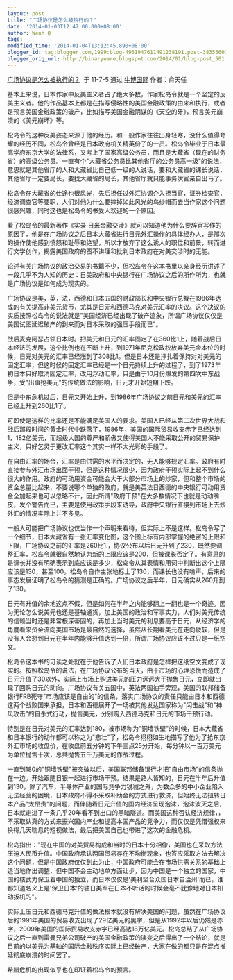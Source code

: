 ```yaml
---
layout: post
title: "广场协议是怎么被执行的？"
date: '2014-01-03T12:47:00.000+08:00'
author: Wenh Q
tags:
modified_time: '2014-01-04T13:12:45.890+08:00'
blogger_id: tag:blogger.com,1999:blog-4961947611491238191.post-3835560123245307460
blogger_orig_url: http://binaryware.blogspot.com/2014/01/blog-post_501.html
---
```

[广场协议是怎么被执行的？](http://www.bullogger.com/blogs/ird/archives/380621.aspx)  于
11-7-5 通过 [牛博国际](http://www.bullogger.com/) 作者：俞天任


基本上来说，日本作家中反美主义者占了绝大多数，作家松岛令就是一个坚定的反美主义者。他的作品基本上都是在描写侵略性的美国金融政策的由来和执行，或者是预言美国金融政策的破产，比如描写美国金融阴谋的《天空的牙》，预言美元崩溃的《美元崩坏》等。


松岛令的这种反美姿态来源于他的经历。和一般作家往往出身轻寒，没什么值得夸耀的经历不同，松岛令曾经是日本政府机关精英份子的一员。松岛令毕业于日本最高学府东京大学的法律系，又考上了国家高级公务员，而且是大藏省（现在的财务省）的高级公务员。一直有个"大藏省公务员比其他省厅的公务员高一级"的说法，意思就是其他省厅的人和大藏省比自己低一级的人说话，要和大藏省的课长说话，其他省厅一定要局长，要找大藏省的局长，其他省厅就只能事务次官亲自出马了。


松岛令在大藏省的仕途也很风光，先后担任过外汇协调介入担当官，证券检查官，经济调查官等要职，人们对他为什么要摔掉如此风光的乌纱帽而去当作家这个问题很感兴趣，同时这也是松岛令的书受人欢迎的一个原因。


看了松岛令的最新著作《实录·日米金融交涉》就可以知道他为什么要辞官写作的原因了，他是在广场协议之后日本大藏省进行日元外汇操作的具体经办人，是那次的操作使他感到愤怒和耻辱和绝望，所以才放弃了这么诱人的职位和前景，转而进行文学创作，揭露美国政府的蛮不讲理和批判日本政府在对美交涉时的无能。


论述有关广场协议的政治交易的书籍不少，但松岛令在这本书里以亲身经历讲述了一段几乎不为人知的历史：日美政府和中央银行在广场协议之后的所作所为，也就是广场协议是如何成为现实的。


广场协议是美，英，法，西德和日本五国的财政部长和中央银行总裁在1986年达成的有关提高非美元货币，尤其是日元和西德马克对美元汇率的决议。这个决议的实质按照松岛令的说法就是"美国经济已经出现了破产迹象，所谓广场协议仅仅是美国试图延迟破产的到来而对日本采取的强压手段而已"。


战后麦克阿瑟占领日本时。把美元和日元的汇率固定了在360比1上，随着战后日本经济的发展，这个比例也在不断上升，到1971年尼克松政权放弃美元金本位的时候，日元对美元的汇率已经涨到了308比1。但是日本还是挣扎着保持对对美元的固定汇率，但这时候的固定汇率已经是一个日元持续上升的过程了，到了1973年初日本只好取消固定汇率，改用浮动汇率，只是由于10月份爆发的第四次中东战争，受"出事抢美元"的传统做法的影响，日元才开始短期下跌。


但是中东危机过后，日元又开始上升，到1986年广场协议之前日元和美元的汇率已经上升到260比1了。


可即使是这样的比率还是不能满足美国人的要求。美国人已经从第二次世界大战和战后那段时间的黄金时代中跌落了，1986年，美国的国际贸易收支赤字已经达到1，182亿美元，而超级大国的尊严和骄傲又使得美国人不能采取公开的贸易保护主义，只好乞灵于更改汇率这个其实一样不太光彩的手段了。


在自由汇率的场合，汇率是由供需的水平而决定的，无人能够规定汇率。政府有时直接参与外汇市场出面干预，但是这种情况很少，因为政府干预实际上起不到什么很大的作用。政府的可动用资金可能会大于大部分市场上的炒家，但和整个市场的资金总量比起来，不要说哪个单独的政府，就是美英法日西德的中央银行可动用资金全加起来也可以忽略不计，因此所谓"政府干预"在大多数情况下也就是动动嘴皮，发个警告而已，主要是使用政策手段来诱导，政府中央银行直接到市场上去炒外汇的情况实际上并不多见。


一般人可能把广场协议也仅当作一个声明来看待，但实际上不是这样。松岛令写了一个细节，日本大藏省有一张汇率变化图，这个图上标有内部掌握的绝密的上限和下限，广场协议之前的汇率是260比1.，协议公布以后日元升到了230，既然要调整汇率，松岛令就很自然地认为新的上限应该是200，但被课长否定了。有意思的是课长并没有明确表示到底应该是多少，松岛令从其表情和用词中判断出这个上限应该是130，甚至100。松岛令自作主张地标上了130，而课长也没有啃声，后来的事态发展证明了松岛令的猜测是正确的。广场协议之后半年，日元确实从260升到了130。


日元有升值的余地这点不假，但是如何在半年之内能够翻上一翻也是一个奇迹。因为无论怎么说美元也还是基轴通货，加上美国的政治和军事实力，人们对美元传统的信赖当时还是非常根深蒂固的，再加上当时美元的利息要高于日元，从经济学的角度看来资金流向美国市场是最自然的选择，虽然从长期看美元在走向疲软，但是没有人会想到日元在半年内能够升值达到一倍，所谓广场协议应该不过只是一纸空文。


松岛令这本书的可读之处就在于他告诉了人们日本政府是怎样把这纸空文变成了现实的。按照松岛令的说法，在广场协议公布的当天，由于市场的心理恐慌而造成了日元升值了30以外，实际上市场上购进美元的压力远远大于抛售日元，立即就出现了回购日元的动向。广场协议有关五国中，英法两国袖手旁观，美国的联邦储备银行FRB死守"市场应该是自由的"的信条，落实广场协议的责任只能由日本和西德这两个战败国来承担，日本和西德展开了一场被其他发达国家称为"闪击战"和"神风攻击"的自杀式行动，抛售美元，分别购入西德马克和日元的市场干预行动。


特别是在日元对美元的汇率达到180，被市场称为"铜墙铁壁"的时候，日本大藏省和日本银行的动作都可以称之为"悲壮"了，松岛令栩栩如生地描写了他为了抢东京外汇市场的收盘价，在收盘前五分钟的下午三点25分开始，每分钟以一百万美元为单位抛售十次，总共抛售五千万美元的作战过程。


一直到180的"铜墙铁壁"被突破以后，美国联邦储备银行才把"自由市场"的信条抛在一边。开始跟随日银一起进行市场干预。结果是路人皆知的，日元在半年后升值到130，除了汽车，半导体产业的国际竞争力锐减之外，为数众多的中小企业陷入无法经营的困境，日本政府不得不采取补助金的方式进行救济，但始终无法扭转日本产品"太昂贵"的问题，而伴随着日元升值的国内经济呈现泡沫，泡沫波灭之后，日本就走进了一条几乎20年看不到出口的黑暗隧道。而美国这种否认经济规律，，不采取认真的方式来振兴国内产业和提高本国产品的竞争力，而仅仅是凭借强权来换得几天喘息的短视做法，最后把美国自己也带进了这次的金融危机。


松岛指出："现在中国的对美贸易构成和当时的日本十分相像，美国也在采取方法压迫人民币升值。中国政府承认两国贸易存在不均衡现象，也答应采取方法去解决这个问题，但是中国政府仅仅到此为止，中国政府可能会在市场供需关系的基础上适当地作出调整，但中国不会主动地单方面让步，因为中国是一个独立的国家，中国的核武力保卫着中国的独立，而日本仅仅是'美利坚合众国日本自治州'而已，谁都知道名义上是'保卫日本'的驻日美军在日本不听话的时候会毫不犹豫地对日本扣动扳机的"。


实际上压日元和西德马克升值的做法根本就没有解决美国的问题，虽然在广场协议后的1991年美国的贸易收支出现了29亿美元的黑字，但是从1992年以后仍然是赤字，2009年美国的国际贸易收支赤字已经高达18万亿美元。松岛总结了从广场协议之后一直到雷曼兄弟公司破产的美国金融政策的演变之后得出了一个结论，就是目前的以美元为基轴的国际金融秩序实际上已经破产，大家在做的都只是在混点推延彻底崩溃的时间罢了。


希腊危机的出现似乎也在印证着松岛令的预言。
